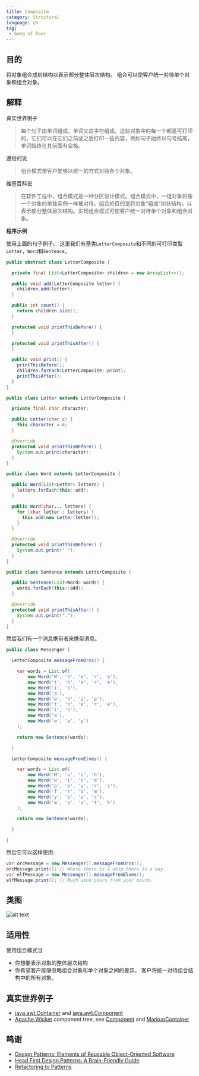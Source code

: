 ```yaml
---
title: Composite
category: Structural
language: zh
tag:
 - Gang of Four
---
```


## 目的

将对象组合成树结构以表示部分整体层次结构。 组合可以使客户统一对待单个对象和组合对象。

## 解释

真实世界例子

> 每个句子由单词组成，单词又由字符组成。这些对象中的每一个都是可打印的，它们可以在它们之前或之后打印一些内容，例如句子始终以句号结尾，单词始终在其前面有空格。

通俗的说

> 组合模式使客户能够以统一的方式对待各个对象。

维基百科说

> 在软件工程中，组合模式是一种分区设计模式。组合模式中，一组对象将像一个对象的单独实例一样被对待。组合的目的是将对象“组成”树状结构，以表示部分整体层次结构。实现组合模式可使客户统一对待单个对象和组合对象。

**程序示例**

使用上面的句子例子。 这里我们有基类`LetterComposite`和不同的可打印类型`Letter`，`Word`和`Sentence`。

```java
public abstract class LetterComposite {

  private final List<LetterComposite> children = new ArrayList<>();

  public void add(LetterComposite letter) {
    children.add(letter);
  }

  public int count() {
    return children.size();
  }

  protected void printThisBefore() {
  }

  protected void printThisAfter() {
  }

  public void print() {
    printThisBefore();
    children.forEach(LetterComposite::print);
    printThisAfter();
  }
}

public class Letter extends LetterComposite {

  private final char character;

  public Letter(char c) {
    this.character = c;
  }

  @Override
  protected void printThisBefore() {
    System.out.print(character);
  }
}

public class Word extends LetterComposite {

  public Word(List<Letter> letters) {
    letters.forEach(this::add);
  }

  public Word(char... letters) {
    for (char letter : letters) {
      this.add(new Letter(letter));
    }
  }

  @Override
  protected void printThisBefore() {
    System.out.print(" ");
  }
}

public class Sentence extends LetterComposite {

  public Sentence(List<Word> words) {
    words.forEach(this::add);
  }

  @Override
  protected void printThisAfter() {
    System.out.print(".");
  }
}
```

然后我们有一个消息携带者来携带消息。

```java
public class Messenger {

  LetterComposite messageFromOrcs() {

    var words = List.of(
        new Word('W', 'h', 'e', 'r', 'e'),
        new Word('t', 'h', 'e', 'r', 'e'),
        new Word('i', 's'),
        new Word('a'),
        new Word('w', 'h', 'i', 'p'),
        new Word('t', 'h', 'e', 'r', 'e'),
        new Word('i', 's'),
        new Word('a'),
        new Word('w', 'a', 'y')
    );

    return new Sentence(words);

  }

  LetterComposite messageFromElves() {

    var words = List.of(
        new Word('M', 'u', 'c', 'h'),
        new Word('w', 'i', 'n', 'd'),
        new Word('p', 'o', 'u', 'r', 's'),
        new Word('f', 'r', 'o', 'm'),
        new Word('y', 'o', 'u', 'r'),
        new Word('m', 'o', 'u', 't', 'h')
    );

    return new Sentence(words);

  }

}
```

然后它可以这样使用:

```java
var orcMessage = new Messenger().messageFromOrcs();
orcMessage.print(); // Where there is a whip there is a way.
var elfMessage = new Messenger().messageFromElves();
elfMessage.print(); // Much wind pours from your mouth.
```

## 类图

![alt text](./etc/composite.urm.png "Composite class diagram")

## 适用性

使用组合模式当

* 你想要表示对象的整体层次结构
* 你希望客户能够忽略组合对象和单个对象之间的差异。 客户将统一对待组合结构中的所有对象。

## 真实世界例子

* [java.awt.Container](http://docs.oracle.com/javase/8/docs/api/java/awt/Container.html)
  and [java.awt.Component](http://docs.oracle.com/javase/8/docs/api/java/awt/Component.html)
* [Apache Wicket](https://github.com/apache/wicket) component tree,
  see [Component](https://github.com/apache/wicket/blob/91e154702ab1ff3481ef6cbb04c6044814b7e130/wicket-core/src/main/java/org/apache/wicket/Component.java)
  and [MarkupContainer](https://github.com/apache/wicket/blob/b60ec64d0b50a611a9549809c9ab216f0ffa3ae3/wicket-core/src/main/java/org/apache/wicket/MarkupContainer.java)

## 鸣谢

* [Design Patterns: Elements of Reusable Object-Oriented Software](https://www.amazon.com/gp/product/0201633612/ref=as_li_tl?ie=UTF8&camp=1789&creative=9325&creativeASIN=0201633612&linkCode=as2&tag=javadesignpat-20&linkId=675d49790ce11db99d90bde47f1aeb59)
* [Head First Design Patterns: A Brain-Friendly Guide](https://www.amazon.com/gp/product/0596007124/ref=as_li_tl?ie=UTF8&camp=1789&creative=9325&creativeASIN=0596007124&linkCode=as2&tag=javadesignpat-20&linkId=6b8b6eea86021af6c8e3cd3fc382cb5b)
* [Refactoring to Patterns](https://www.amazon.com/gp/product/0321213351/ref=as_li_tl?ie=UTF8&camp=1789&creative=9325&creativeASIN=0321213351&linkCode=as2&tag=javadesignpat-20&linkId=2a76fcb387234bc71b1c61150b3cc3a7)
